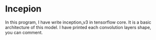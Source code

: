 # Incepion
In this program, I have write inception_v3 in tensorflow core. It is a basic architecture of this model. I have printed each convolution layers shape, you can comment.
